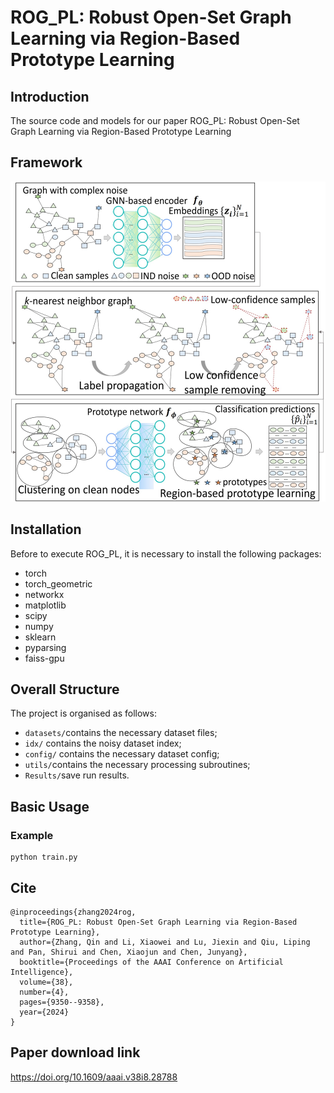 # ROG_PL: Robust Open-Set Graph Learning via Region-Based Prototype Learning
## Introduction
The source code and models for our paper ROG_PL: Robust Open-Set Graph Learning via Region-Based Prototype Learning
## Framework
![image](https://github.com/Iewoaixil/ROG_PL/blob/main/framework.jpg)

## Installation
Before to execute ROG_PL, it is necessary to install the following packages:

* torch
* torch_geometric
* networkx
* matplotlib
* scipy
* numpy
* sklearn
* pyparsing
* faiss-gpu

## Overall Structure

The project is organised as follows:

* `datasets/`contains the necessary dataset files;
* `idx/` contains the noisy dataset index;
* `config/` contains the necessary dataset config;
* `utils/`contains the necessary processing subroutines;
* `Results/`save run results.

## Basic Usage

### Example
```shell
python train.py
```


## Cite
```
@inproceedings{zhang2024rog,
  title={ROG_PL: Robust Open-Set Graph Learning via Region-Based Prototype Learning},
  author={Zhang, Qin and Li, Xiaowei and Lu, Jiexin and Qiu, Liping and Pan, Shirui and Chen, Xiaojun and Chen, Junyang},
  booktitle={Proceedings of the AAAI Conference on Artificial Intelligence},
  volume={38},
  number={4},
  pages={9350--9358},
  year={2024}
}
```
## Paper download link
<https://doi.org/10.1609/aaai.v38i8.28788>


